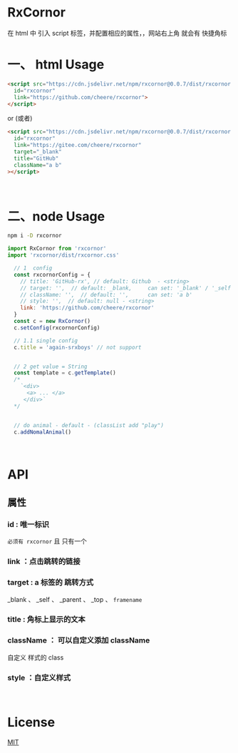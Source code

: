 # RxCornor

在 html 中 引入 script 标签，并配置相应的属性，，网站右上角 就会有 快捷角标

# 一、 html Usage

```html
<script src="https://cdn.jsdelivr.net/npm/rxcornor@0.0.7/dist/rxcornor.min.js"
  id="rxcornor"
  link="https://github.com/cheere/rxcornor">
</script>
```

or (或者)

```html
<script src="https://cdn.jsdelivr.net/npm/rxcornor@0.0.7/dist/rxcornor.min.js"
  id="rxcornor"
  link="https://gitee.com/cheere/rxcornor"
  target="_blank"
  title="GitHub"
  className="a b"
></script>
```

<br>

# 二、node Usage
```sh
npm i -D rxcornor
```

```js
import RxCornor from 'rxcornor'
import 'rxcornor/dist/rxcornor.css'

  // 1  config
  const rxcornorConfig = {
    // title: 'GitHub-rx', // default: Github  - <string>
    // target: '',  // default: _blank,     can set: '_blank' / '_self' / ...
    // className: '',  // default: '',      can set: 'a b'
    // style: '',  // default: null - <string>
    link: 'https://github.com/cheere/rxcornor'
  }
  const c = new RxCornor()
  c.setConfig(rxcornorConfig)

  // 1.1 single config
  c.title = 'again-srxboys' // not support


  // 2 get value = String
  const template = c.getTemplate()
  /*
    `<div>
      <a> ... </a>
     </div>`
  */


  // do animal - default - (classList add "play")
  c.addNomalAnimal()
```

<br>

# API
## 属性
### id : 唯一标识
`必须有 rxcornor` 且 只有一个

### link ：点击跳转的链接

### target : a 标签的 跳转方式
_blank 、 _self 、 _parent 、 _top 、 `framename`

### title : 角标上显示的文本


### className ： 可以自定义添加 className
自定义 样式的 class

### style ：自定义样式

<br>

# License
[MIT](https://github.com/cheere/rxcornor/blob/main/LICENSE)
